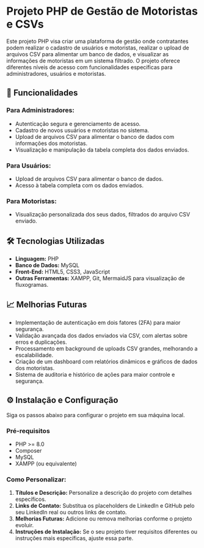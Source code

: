 # Projeto PHP de Gestão de Motoristas e CSVs

Este projeto PHP visa criar uma plataforma de gestão onde contratantes podem realizar o cadastro de usuários e motoristas, realizar o upload de arquivos CSV para alimentar um banco de dados, e visualizar as informações de motoristas em um sistema filtrado. O projeto oferece diferentes níveis de acesso com funcionalidades específicas para administradores, usuários e motoristas.

## 🚀 Funcionalidades

### Para Administradores:
- Autenticação segura e gerenciamento de acesso.
- Cadastro de novos usuários e motoristas no sistema.
- Upload de arquivos CSV para alimentar o banco de dados com informações dos motoristas.
- Visualização e manipulação da tabela completa dos dados enviados.

### Para Usuários:
- Upload de arquivos CSV para alimentar o banco de dados.
- Acesso à tabela completa com os dados enviados.

### Para Motoristas:
- Visualização personalizada dos seus dados, filtrados do arquivo CSV enviado.

## 🛠️ Tecnologias Utilizadas

- **Linguagem:** PHP
- **Banco de Dados:** MySQL
- **Front-End:** HTML5, CSS3, JavaScript
- **Outras Ferramentas:** XAMPP, Git, MermaidJS para visualização de fluxogramas.

## 📈 Melhorias Futuras

- Implementação de autenticação em dois fatores (2FA) para maior segurança.
- Validação avançada dos dados enviados via CSV, com alertas sobre erros e duplicações.
- Processamento em background de uploads CSV grandes, melhorando a escalabilidade.
- Criação de um dashboard com relatórios dinâmicos e gráficos de dados dos motoristas.
- Sistema de auditoria e histórico de ações para maior controle e segurança.

## ⚙️ Instalação e Configuração

Siga os passos abaixo para configurar o projeto em sua máquina local.

### Pré-requisitos
- PHP >= 8.0
- Composer
- MySQL
- XAMPP (ou equivalente)


### Como Personalizar:

1. **Títulos e Descrição:** Personalize a descrição do projeto com detalhes específicos.
2. **Links de Contato:** Substitua os placeholders de LinkedIn e GitHub pelo seu LinkedIn real ou outros links de contato.
3. **Melhorias Futuras:** Adicione ou remova melhorias conforme o projeto evoluir.
4. **Instruções de Instalação:** Se o seu projeto tiver requisitos diferentes ou instruções mais específicas, ajuste essa parte.


